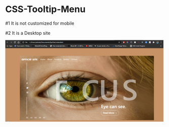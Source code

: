 # CSS-Tooltip-Menu

#1 It is not customized for mobile

#2 It is a Desktop site

<img src = "./Images/capture.PNG" width = "500">


